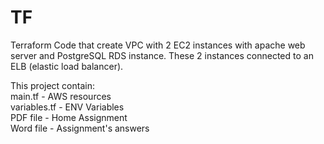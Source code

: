 # TF
Terraform Code that create VPC with 2 EC2 instances with apache web server and PostgreSQL RDS instance.
These 2 instances connected to an ELB (elastic load balancer).

This project contain:  
main.tf - AWS resources  
variables.tf - ENV Variables  
PDF file - Home Assignment  
Word file - Assignment's answers  
